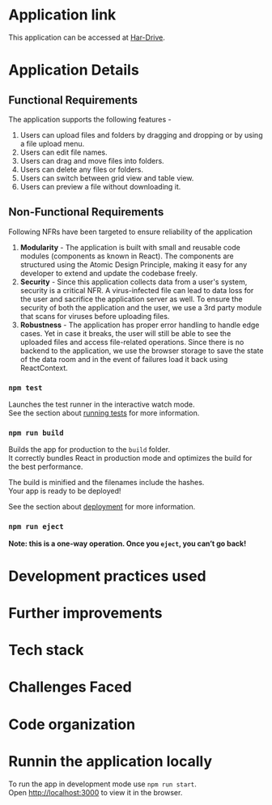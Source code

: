 # Application link

This application can be accessed at [Har-Drive](https://har-drive.netlify.app/).

# Application Details

## Functional Requirements

The application supports the following features - 

1. Users can upload files and folders by dragging and dropping or by using a file upload menu.
2. Users can edit file names.
3. Users can drag and move files into folders.
4. Users can delete any files or folders.
5. Users can switch between grid view and table view.
6. Users can preview a file without downloading it.

## Non-Functional Requirements 

Following NFRs have been targeted to ensure reliability of the application

1. __Modularity__ - The application is built with small and reusable code modules (components as known in React). The components are structured using the Atomic Design Principle, making it easy for any developer to extend and update the codebase freely.
2. __Security__ - Since this application collects data from a user's system, security is a critical NFR. A virus-infected file can lead to data loss for the user and sacrifice the application server as well. To ensure the security of both the application and the user, we use a 3rd party module that scans for viruses before uploading files.
3. __Robustness__ - The application has proper error handling to handle edge cases. Yet in case it breaks, the user will still be able to see the uploaded files and access file-related operations. Since there is no backend to the application, we use the browser storage to save the state of the data room and in the event of failures load it back using ReactContext.


### `npm test`

Launches the test runner in the interactive watch mode.\
See the section about [running tests](https://facebook.github.io/create-react-app/docs/running-tests) for more information.

### `npm run build`

Builds the app for production to the `build` folder.\
It correctly bundles React in production mode and optimizes the build for the best performance.

The build is minified and the filenames include the hashes.\
Your app is ready to be deployed!

See the section about [deployment](https://facebook.github.io/create-react-app/docs/deployment) for more information.

### `npm run eject`

**Note: this is a one-way operation. Once you `eject`, you can’t go back!**


# Development practices used
# Further improvements
# Tech stack
# Challenges Faced
# Code organization

# Runnin the application locally
To run the app in development mode use `npm run start`.\
Open [http://localhost:3000](http://localhost:3000) to view it in the browser.
